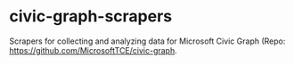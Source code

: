 # civic-graph-scrapers
Scrapers for collecting and analyzing data for Microsoft Civic Graph (Repo: https://github.com/MicrosoftTCE/civic-graph.
